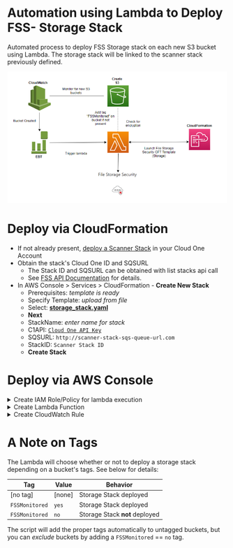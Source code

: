 # Automation using Lambda to Deploy FSS- Storage Stack 

Automated process to deploy FSS Storage stack on each new S3 bucket using Lambda. The storage stack will be linked to the scanner stack previously defined.

![](architecture.png)
# Deploy via CloudFormation
   * If not already present, [deploy a Scanner Stack](https://cloudone.trendmicro.com/docs/file-storage-security/stack-add/#AddScanner) in your Cloud One Account
   * Obtain the stack's Cloud One ID and SQSURL
      - The Stack ID and SQSURL can be obtained with list stacks api call
      - See [FSS API Documentation](https://cloudone.trendmicro.com/docs/file-storage-security/api-create-stack/) for details.
   * In AWS Console > Services > CloudFormation
    - **Create New Stack**
      - Prerequisites: *template is ready*
      - Specify Template: *upload from file*
      - Select: **[storage_stack.yaml](https://github.com/JustinDPerkins/FSS-Storage-Automation-Lambda/blob/main/cloudformation/storage_stack.yaml)**
      - **Next**
      - StackName: *enter name for stack*
      - C1API: [`Cloud One API Key`](https://cloudone.trendmicro.com/docs/container-security/api-key-create/)
      - SQSURL: `http://scanner-stack-sqs-queue-url.com`
      - StackID: `Scanner Stack ID`
      - **Create Stack**
      
# Deploy via AWS Console
<details>
<summary>Create IAM Role/Policy for lambda execution</summary>

   * In AWS Console > Services > IAM
      - In left panel under **Access Management** click **Policy**
      - Click **Create Policy**
         - Select **JSON**
         - paste **[fss_policy](https://github.com/JustinDPerkins/FSS-Storage-Automation-Lambda/blob/main/policy/fss_policy.json)**
         - Save
   * In AWS Console > Services > IAM
      - In left panel under **Access Management** click **Roles**
      - Create Role
         - Entity: AWS Service
         - Service: Lambda
         - select policy made previously
         - Save
</details>

<details>
<summary>Create Lambda Function</summary>

   * In AWS Console > Services > Lambda >  Create Function

      - Select **Author from scratch**
      - Function Name: *example-name*
      - Runtime: **Python 3.8**
      - Select Service role: **Select role created in previous steps**
      - Create Function
   * Under Code
      - Copy and Paste: **[storage_stack.yaml](https://github.com/JustinDPerkins/FSS-Storage-Automation-Lambda/blob/main/cloudformation/storage_stack.yaml)**
      - Deploy
   * Under Configuration
      - Environment Variables
      - **C1-API** : *your fss api key*
      - **SQS_Name** : *scanner sqs url*
      - **STACK_ID** : *scanner stack id*
      - See [FSS API Documentation](https://cloudone.trendmicro.com/docs/file-storage-security/api-create-stack/) for details.
      - Configuration
      - General configuration > Edit
      - increase timeout to 8m
</details>

<details>
<summary>Create CloudWatch Rule</summary>

   * In AWS Console > Services > CloudWatch
      - In left panel under **Events** click **Rules**
   * Create New CloudWatch Rule
      - Event Source: Event Pattern
      - Service Name: S3
      - Event Type: Bucket Level Operations
      - Specific Operation(s): CreateBucket
   * Add Target
      - Select: **Lambda Function**
      - Choose the function made in  first step
      - leave the rest to defaults
   * Configure Rule details
      - Name: *example-rule-name*
      - Description: 
      - State: **Enabled**
      - Create rule 
</details>

# A Note on Tags

The Lambda will choose whether or not to deploy a storage stack depending on a bucket's tags. See below for details:

| Tag            | Value  | Behavior                       |
| -------------- | ------ | ------------------------------ |
| [no tag]       | [none] | Storage Stack deployed         |
| `FSSMonitored` | `yes`  | Storage Stack deployed         |
| `FSSMonitored` | `no`   | Storage Stack **not** deployed |

The script will add the proper tags automatically to untagged buckets, but you can *exclude* buckets by adding a `FSSMonitored` == `no` tag. 

